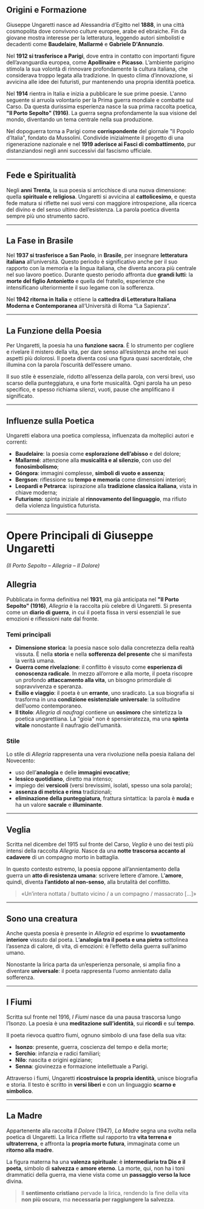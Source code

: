## Origini e Formazione

Giuseppe Ungaretti nasce ad Alessandria d’Egitto nel **1888**, in una città cosmopolita dove convivono culture europee, arabe ed ebraiche. Fin da giovane mostra interesse per la letteratura, leggendo autori simbolisti e decadenti come **Baudelaire**, **Mallarmé** e **Gabriele D'Annunzio**.

Nel **1912 si trasferisce a Parigi**, dove entra in contatto con importanti figure dell’avanguardia europea, come **Apollinaire** e **Picasso**. L’ambiente parigino stimola la sua volontà di rinnovare profondamente la cultura italiana, che considerava troppo legata alla tradizione. In questo clima d’innovazione, si avvicina alle idee dei futuristi, pur mantenendo una propria identità poetica.

Nel **1914** rientra in Italia e inizia a pubblicare le sue prime poesie. L'anno seguente si arruola volontario per la Prima guerra mondiale e combatte sul Carso. Da questa durissima esperienza nasce la sua prima raccolta poetica, **"Il Porto Sepolto" (1916)**. La guerra segna profondamente la sua visione del mondo, diventando un tema centrale nella sua produzione.

Nel dopoguerra torna a Parigi come **corrispondente** del giornale "Il Popolo d’Italia", fondato da Mussolini. Condivide inizialmente il progetto di una rigenerazione nazionale e nel **1919 aderisce ai Fasci di combattimento**, pur distanziandosi negli anni successivi dal fascismo ufficiale.

---

## Fede e Spiritualità

Negli **anni Trenta**, la sua poesia si arricchisce di una nuova dimensione: quella **spirituale e religiosa**. Ungaretti si avvicina al **cattolicesimo**, e questa fede matura si riflette nei suoi versi con maggiore introspezione, alla ricerca del divino e del senso ultimo dell’esistenza. La parola poetica diventa sempre più uno strumento sacro.

---

## La Fase in Brasile

Nel **1937 si trasferisce a San Paolo**, in **Brasile**, per insegnare **letteratura italiana** all’università. Questo periodo è significativo anche per il suo rapporto con la memoria e la lingua italiana, che diventa ancora più centrale nel suo lavoro poetico. Durante questo periodo affronta due **grandi lutti**: la **morte del figlio Antonietto** e quella del fratello, esperienze che intensificano ulteriormente il suo legame con la sofferenza.

Nel **1942 ritorna in Italia** e ottiene la **cattedra di Letteratura Italiana Moderna e Contemporanea** all’Università di Roma “La Sapienza”.

---

## La Funzione della Poesia

Per Ungaretti, la poesia ha una **funzione sacra**. È lo strumento per cogliere e rivelare il mistero della vita, per dare senso all’esistenza anche nei suoi aspetti più dolorosi. Il poeta diventa così una figura quasi sacerdotale, che illumina con la parola l’oscurità dell’essere umano.

Il suo stile è essenziale, ridotto all’essenza della parola, con versi brevi, uso scarso della punteggiatura, e una forte musicalità. Ogni parola ha un peso specifico, e spesso richiama silenzi, vuoti, pause che amplificano il significato.

---

## Influenze sulla Poetica

Ungaretti elabora una poetica complessa, influenzata da molteplici autori e correnti:

- **Baudelaire**: la poesia come **esplorazione dell’abisso** e del dolore;
- **Mallarmé**: attenzione alla **musicalità e al silenzio**, con uso del **fonosimbolismo**;
- **Góngora**: immagini complesse, **simboli di vuoto e assenza**;
- **Bergson**: riflessione su **tempo e memoria** come dimensioni interiori;
- **Leopardi e Petrarca**: ispirazione alla **tradizione classica italiana**, vista in chiave moderna;
- **Futurismo**: spinta iniziale al **rinnovamento del linguaggio**, ma rifiuto della violenza linguistica futurista.

---

# Opere Principali di Giuseppe Ungaretti  
_(Il Porto Sepolto – Allegria – Il Dolore)_

## **Allegria**

Pubblicata in forma definitiva nel **1931**, ma già anticipata nel **"Il Porto Sepolto" (1916)**, *Allegria* è la raccolta più celebre di Ungaretti. Si presenta come un **diario di guerra**, in cui il poeta fissa in versi essenziali le sue emozioni e riflessioni nate dal fronte.

### Temi principali

- **Dimensione storica**: la poesia nasce solo dalla concretezza della realtà vissuta. È nella **storia** e nella **sofferenza del presente** che si manifesta la verità umana.
- **Guerra come rivelazione**: il conflitto è vissuto come **esperienza di conoscenza radicale**. In mezzo all’orrore e alla morte, il poeta riscopre un profondo **attaccamento alla vita**, un bisogno primordiale di sopravvivenza e speranza.
- **Esilio e viaggio**: il poeta è un **errante**, uno sradicato. La sua biografia si trasforma in una **condizione esistenziale universale**: la solitudine dell’uomo contemporaneo.
- **Il titolo**: *Allegria di naufragi* contiene un **ossimoro** che sintetizza la poetica ungarettiana. La "gioia" non è spensieratezza, ma una **spinta vitale** nonostante il naufragio dell’umanità.

### Stile

Lo stile di *Allegria* rappresenta una vera rivoluzione nella poesia italiana del Novecento:

- uso dell’**analogia** e delle **immagini evocative**;
- **lessico quotidiano**, diretto ma intenso;
- impiego dei **versicoli** (versi brevissimi, isolati, spesso una sola parola);
- **assenza di metrica e rima** tradizionali;
- **eliminazione della punteggiatura**, frattura sintattica: la parola è **nuda** e ha un valore **sacrale** e **illuminante**.

---

## **Veglia**

Scritta nel dicembre del 1915 sul fronte del Carso, *Veglia* è uno dei testi più intensi della raccolta *Allegria*. Nasce da una **notte trascorsa accanto al cadavere** di un compagno morto in battaglia.

In questo contesto estremo, la poesia oppone all’annientamento della guerra un **atto di resistenza umana**: scrivere lettere d’amore. L’**amore**, quindi, diventa **l’antidoto al non-senso**, alla brutalità del conflitto.

> «Un’intera nottata / buttato vicino / a un compagno / massacrato [...]»

---

## **Sono una creatura**

Anche questa poesia è presente in *Allegria* ed esprime lo **svuotamento interiore** vissuto dal poeta. L’**analogia tra il poeta e una pietra** sottolinea l’assenza di calore, di vita, di emozioni: è l’effetto della guerra sull’animo umano.

Nonostante la lirica parta da un’esperienza personale, si amplia fino a diventare **universale**: il poeta rappresenta l’uomo annientato dalla sofferenza.

---

## **I Fiumi**

Scritta sul fronte nel 1916, *I Fiumi* nasce da una pausa trascorsa lungo l’Isonzo. La poesia è una **meditazione sull’identità**, sui **ricordi** e sul **tempo**.

Il poeta rievoca quattro fiumi, ognuno simbolo di una fase della sua vita:

- **Isonzo**: presente, guerra, coscienza del tempo e della morte;
- **Serchio**: infanzia e radici familiari;
- **Nilo**: nascita e origini egiziane;
- **Senna**: giovinezza e formazione intellettuale a Parigi.

Attraverso i fiumi, Ungaretti **ricostruisce la propria identità**, unisce biografia e storia. Il testo è scritto in **versi liberi** e con un linguaggio **scarno e simbolico**.

---

## **La Madre**

Appartenente alla raccolta *Il Dolore* (1947), *La Madre* segna una svolta nella poetica di Ungaretti. La lirica riflette sul rapporto tra **vita terrena e ultraterrena**, e affronta la **propria morte futura**, immaginata come un **ritorno alla madre**.

La figura materna ha una **valenza spirituale**: è **intermediaria tra Dio e il poeta**, simbolo di **salvezza** e **amore eterno**. La morte, qui, non ha i toni drammatici della guerra, ma viene vista come un **passaggio verso la luce** divina.

> Il **sentimento cristiano** pervade la lirica, rendendo la fine della vita **non più oscura**, ma **necessaria per raggiungere la salvezza**.